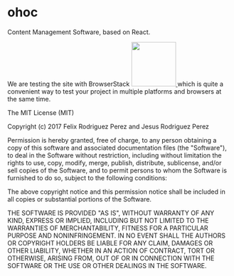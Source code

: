 # ohoc

Content Management Software, based on React.

We are testing the site with BrowserStack <a href="https://www.browserstack.com"> <img src="https://pbs.twimg.com/profile_images/451968255846928384/0pyDMTyp.png" width="100px"/> </a> which is quite a convenient way to test your project in multiple platforms and browsers at the same time.


The MIT License (MIT)

Copyright (c) 2017 Felix Rodriguez Perez and Jesus Rodriguez Perez

Permission is hereby granted, free of charge, to any person obtaining a copy
of this software and associated documentation files (the "Software"), to deal
in the Software without restriction, including without limitation the rights
to use, copy, modify, merge, publish, distribute, sublicense, and/or sell
copies of the Software, and to permit persons to whom the Software is
furnished to do so, subject to the following conditions:

The above copyright notice and this permission notice shall be included in all
copies or substantial portions of the Software.

THE SOFTWARE IS PROVIDED "AS IS", WITHOUT WARRANTY OF ANY KIND, EXPRESS OR
IMPLIED, INCLUDING BUT NOT LIMITED TO THE WARRANTIES OF MERCHANTABILITY,
FITNESS FOR A PARTICULAR PURPOSE AND NONINFRINGEMENT. IN NO EVENT SHALL THE
AUTHORS OR COPYRIGHT HOLDERS BE LIABLE FOR ANY CLAIM, DAMAGES OR OTHER
LIABILITY, WHETHER IN AN ACTION OF CONTRACT, TORT OR OTHERWISE, ARISING FROM,
OUT OF OR IN CONNECTION WITH THE SOFTWARE OR THE USE OR OTHER DEALINGS IN THE
SOFTWARE.
